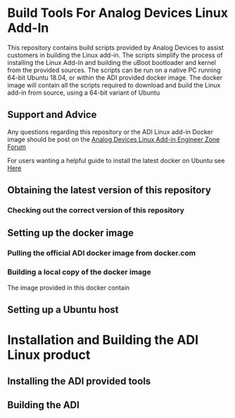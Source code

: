 # Build Tools For Analog Devices Linux Add-In
This repository contains build scripts provided by Analog Devices to assist customers in building the Linux add-in.
The scripts simplify the process of installing the Linux Add-In and building the uBoot bootloader and kernel from the provided sources.
The scripts can be run on a native PC running 64-bit Ubuntu 18.04, or within the ADI provided docker image.
The docker image will contain all the scripts required to download and build the Linux add-in from source, using a 64-bit variant of Ubuntu

## Support and Advice
Any questions regarding this repository or the ADI Linux add-in Docker image should be post on the [Analog Devices Linux Add-in Engineer Zone Forum](https://ez.analog.com/dsp/software-and-development-tools/linux-for-adsp-sc5xx-processors/f/q-a)

For users wanting a helpful guide to install the latest docker on Ubuntu see [Here](https://www.digitalocean.com/community/tutorials/how-to-install-and-use-docker-on-ubuntu-18-04)

## Obtaining the latest version of this repository

### Checking out the correct version of this repository

## Setting up the docker image

### Pulling the official ADI docker image from docker.com

### Building a local copy of the docker image
The image provided in this docker contain

## Setting up a Ubuntu host

# Installation and Building the ADI Linux product

## Installing the ADI provided tools

## Building the ADI